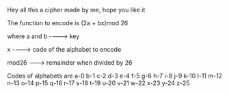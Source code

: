 Hey all this a cipher made by me, hope you like it

The function to encode is (2a + bx)mod 26

where a and b ----> key 

x ----> code of the alphabet to encode

mod26 ---> remainder when divided by 26

Codes of alphabets are 
a-0
b-1
c-2
d-3
e-4
f-5
g-6
h-7
i-8
j-9
k-10
l-11
m-12
n-13
o-14
p-15
q-16
r-17
s-18
t-19
u-20
v-21
w-22
x-23
y-24
z-25

